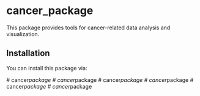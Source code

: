 # cancer_package

This package provides tools for cancer-related data analysis and visualization.

## Installation

You can install this package via:

#   c a n c e r _ p a c k a g e  
 #   c a n c e r _ p a c k a g e  
 #   c a n c e r _ p a c k a g e  
 #   c a n c e r _ p a c k a g e  
 #   c a n c e r _ p a c k a g e  
 #   c a n c e r _ p a c k a g e  
 